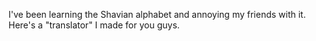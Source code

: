 I've been learning the Shavian alphabet and annoying my friends with it. Here's a "translator" I made for you guys.
